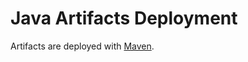 # Java Artifacts Deployment

Artifacts are deployed with [Maven][maven_deployment].

[maven_deployment]: ../maven/deployment.md
